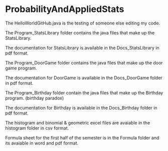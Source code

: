 # ProbabilityAndAppliedStats
The HelloWorldGitHub.java is the testing of someone else editing my code.

The Program_StatsLibrary folder contains the java files that make up the StatsLibrary.

The documentation for StatsLibrary is available in the Docs_StatsLibrary in pdf format. 


The Program_DoorGame folder contains the java files that make up the door game program.

The documentation for DoorGame is available in the Docs_DoorGame folder in pdf format.

The Program_Birthday folder contain the java files that make up the Birthday program. (birthday paradox)

The documentation for Birthday is available in the Docs_Birthday folder in pdf format.

The histogram and binomial & geometric excel files are avaiable in the histogram folder in csv format.

Formula sheet for the first half of the semester is in the Formula folder and its avaiable in word and pdf format.
